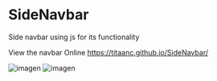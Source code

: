 # SideNavbar

Side navbar using js for its functionality

View the navbar Online
https://titaanc.github.io/SideNavbar/

![imagen](https://user-images.githubusercontent.com/97565183/149197114-4bdd17e2-c2a0-41b7-ae3f-de40b0fa63a6.png) ![imagen](https://user-images.githubusercontent.com/97565183/149197044-73a2defd-39bf-4988-b25b-15112c3e6df8.png)

























